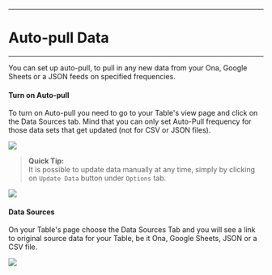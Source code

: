 ****
# Auto-pull Data
---
You can set up auto-pull, to pull in any new data from your Ona, Google Sheets or a JSON feeds on specified frequencies.
#### **Turn on Auto-pull**

To turn on Auto-pull you need to go to your Table's view page and click on the Data Sources tab. Mind that you can only set Auto-Pull frequency for those data sets that get updated (not for CSV or JSON files).

![](/assets_en/auto-pull.png)

> **Quick Tip:**   
> It is possible to update data manually at any time, simply by clicking on `Update Data` button under `Options` tab. 

![](/assets_en/update_data.PNG)
#### **Data Sources**

On your Table's page choose the Data Sources Tab and you will see a link to original source data for your Table, be it Ona, Google Sheets, JSON or a CSV file.  

![](/assets_en/data_source.PNG)
